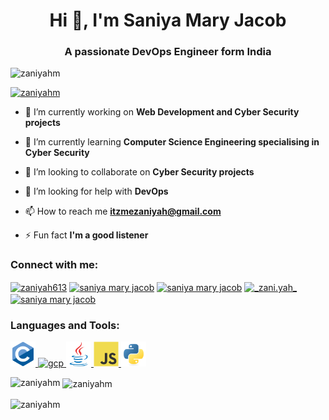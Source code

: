 <h1 align="center">Hi 👋, I'm Saniya Mary Jacob</h1>
<h3 align="center">A passionate DevOps Engineer form India</h3>

<p align="left"> <img src="https://komarev.com/ghpvc/?username=zaniyahm&label=Profile%20views&color=0e75b6&style=flat" alt="zaniyahm" /> </p>

<p align="left"> <a href="https://github.com/ryo-ma/github-profile-trophy"><img src="https://github-profile-trophy.vercel.app/?username=zaniyahm" alt="zaniyahm" /></a> </p>

- 🔭 I’m currently working on **Web Development and Cyber Security projects**

- 🌱 I’m currently learning **Computer Science Engineering specialising in Cyber Security**

- 👯 I’m looking to collaborate on **Cyber Security projects**

- 🤝 I’m looking for help with **DevOps**

- 📫 How to reach me **itzmezaniyah@gmail.com**

- ⚡ Fun fact **I'm a good listener**

<h3 align="left">Connect with me:</h3>
<p align="left">
<a href="https://twitter.com/zaniyah613" target="blank"><img align="center" src="https://raw.githubusercontent.com/rahuldkjain/github-profile-readme-generator/master/src/images/icons/Social/twitter.svg" alt="zaniyah613" height="30" width="40" /></a>
<a href="https://linkedin.com/in/saniya mary jacob" target="blank"><img align="center" src="https://raw.githubusercontent.com/rahuldkjain/github-profile-readme-generator/master/src/images/icons/Social/linked-in-alt.svg" alt="saniya mary jacob" height="30" width="40" /></a>
<a href="https://fb.com/saniya mary jacob" target="blank"><img align="center" src="https://raw.githubusercontent.com/rahuldkjain/github-profile-readme-generator/master/src/images/icons/Social/facebook.svg" alt="saniya mary jacob" height="30" width="40" /></a>
<a href="https://instagram.com/_zani.yah_" target="blank"><img align="center" src="https://raw.githubusercontent.com/rahuldkjain/github-profile-readme-generator/master/src/images/icons/Social/instagram.svg" alt="_zani.yah_" height="30" width="40" /></a>
<a href="https://discord.gg/saniya mary jacob" target="blank"><img align="center" src="https://raw.githubusercontent.com/rahuldkjain/github-profile-readme-generator/master/src/images/icons/Social/discord.svg" alt="saniya mary jacob" height="30" width="40" /></a>
</p>

<h3 align="left">Languages and Tools:</h3>
<p align="left"> <a href="https://www.cprogramming.com/" target="_blank" rel="noreferrer"> <img src="https://raw.githubusercontent.com/devicons/devicon/master/icons/c/c-original.svg" alt="c" width="40" height="40"/> </a> <a href="https://cloud.google.com" target="_blank" rel="noreferrer"> <img src="https://www.vectorlogo.zone/logos/google_cloud/google_cloud-icon.svg" alt="gcp" width="40" height="40"/> </a> <a href="https://www.java.com" target="_blank" rel="noreferrer"> <img src="https://raw.githubusercontent.com/devicons/devicon/master/icons/java/java-original.svg" alt="java" width="40" height="40"/> </a> <a href="https://developer.mozilla.org/en-US/docs/Web/JavaScript" target="_blank" rel="noreferrer"> <img src="https://raw.githubusercontent.com/devicons/devicon/master/icons/javascript/javascript-original.svg" alt="javascript" width="40" height="40"/> </a> <a href="https://www.python.org" target="_blank" rel="noreferrer"> <img src="https://raw.githubusercontent.com/devicons/devicon/master/icons/python/python-original.svg" alt="python" width="40" height="40"/> </a> </p>

<p><img align="left" src="https://github-readme-stats.vercel.app/api/top-langs?username=zaniyahm&show_icons=true&locale=en&layout=compact" alt="zaniyahm" /></p>

<p>&nbsp;<img align="center" src="https://github-readme-stats.vercel.app/api?username=zaniyahm&show_icons=true&locale=en" alt="zaniyahm" /></p>

<p><img align="center" src="https://github-readme-streak-stats.herokuapp.com/?user=zaniyahm&" alt="zaniyahm" /></p>
